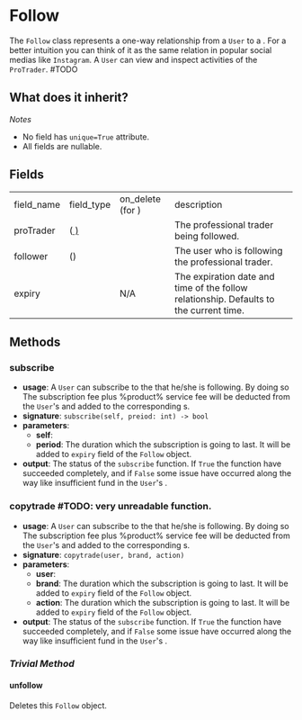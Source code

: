 # Follow

The `Follow` class represents a one-way relationship from a `User` to a [](pro-trader-model.md). For a better intuition you
can think of it as the same relation in popular social medias like `Instagram`. A `User` can view and inspect 
activities of the `ProTrader`. #TODO

## What does it inherit?

<include from="repeatable-texts.topic" element-id="django-models.desc"/>

*Notes*
- No field has `unique=True` attribute.
- All fields are nullable.

## Fields

<table>
    <tr>
        <td>field_name</td>
        <td>field_type</td>
        <td>on_delete (for <include from="third-party-libraries-links.topic" element-id="django-models.foreign-key"/>)</td>
        <td>description</td>
    </tr>
    <tr>
        <td>proTrader</td>
        <td><include from="third-party-libraries-links.topic" element-id="django-models.foreign-key"/> (<a href="pro-trader-model.md"/> )</td>
        <td><include from="third-party-libraries-links.topic" element-id="django-models.cascade"/></td>
        <td>The professional trader being followed.</td>
    </tr>
    <tr>
        <td>follower</td>
        <td><include from="third-party-libraries-links.topic" element-id="django-models.foreign-key"/> (<include from="third-party-libraries-links.topic" element-id="django-models.user"/>)</td>
        <td><include from="third-party-libraries-links.topic" element-id="django-models.cascade"/></td>
        <td>The user who is following the professional trader.</td>
    </tr>
    <tr>
        <td>expiry</td>
        <td><include from="third-party-libraries-links.topic" element-id="django-models.date-time-field"/></td>
        <td>N/A</td>
        <td>The expiration date and time of the follow relationship. Defaults to the current time.</td>
    </tr>
</table>

## Methods

### subscribe
  - **usage**: A `User` can subscribe to the [](pro-trader-model.md) that he/she is following. By doing so The subscription fee plus
    %product% service fee will be deducted from the `User`'s [](accounts-wallet-model.md) and added to the corresponding [](accounts-wallet-model.md)s.
  - **signature**: `subscribe(self, preiod: int) -> bool`
  - **parameters**: 
    + **self**: <include from="repeatable-texts.topic" element-id="python-self" />
    + **period**: The duration which the subscription is going to last. It will be added to `expiry` field of the `Follow` object.
  - **output**: The status of the `subscribe` function. If `True` the function have succeeded completely, and if `False`
     some issue have occurred along the way like insufficient fund in the `User`'s [](accounts-wallet-model.md). 

### copytrade  #TODO: very unreadable function.
  - **usage**: A `User` can subscribe to the [](pro-trader-model.md) that he/she is following. By doing so The subscription fee plus
    %product% service fee will be deducted from the `User`'s [](accounts-wallet-model.md) and added to the corresponding [](accounts-wallet-model.md)s.
  - **signature**: `copytrade(user, brand, action)`
  - **parameters**: 
    + **user**: <include from="repeatable-texts.topic" element-id="python-self" />
    + **brand**: The duration which the subscription is going to last. It will be added to `expiry` field of the `Follow` object.
    + **action**: The duration which the subscription is going to last. It will be added to `expiry` field of the `Follow` object.
  - **output**: The status of the `subscribe` function. If `True` the function have succeeded completely, and if `False`
     some issue have occurred along the way like insufficient fund in the `User`'s [](accounts-wallet-model.md). 

### *Trivial Method*

#### unfollow
Deletes this `Follow` object.